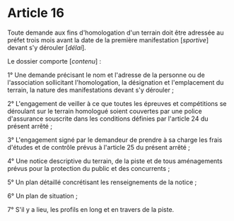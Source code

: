 # Article 16

Toute demande aux fins d'homologation d'un terrain doit être adressée au préfet trois mois avant la date de la première manifestation [*sportive*] devant s'y dérouler [*délai*].

Le dossier comporte [*contenu*] :

1° Une demande précisant le nom et l'adresse de la personne ou de l'association sollicitant l'homologation, la désignation et l'emplacement du terrain, la nature des manifestations devant s'y dérouler ;

2° L'engagement de veiller à ce que toutes les épreuves et compétitions se déroulant sur le terrain homologué soient couvertes par une police d'assurance souscrite dans les conditions définies par l'article 24 du présent arrêté ;

3° L'engagement signé par le demandeur de prendre à sa charge les frais d'études et de contrôle prévus à l'article 25 du présent arrêté ;

4° Une notice descriptive du terrain, de la piste et de tous aménagements prévus pour la protection du public et des concurrents ;

5° Un plan détaillé concrétisant les renseignements de la notice ;

6° Un plan de situation ;

7° S'il y a lieu, les profils en long et en travers de la piste.
